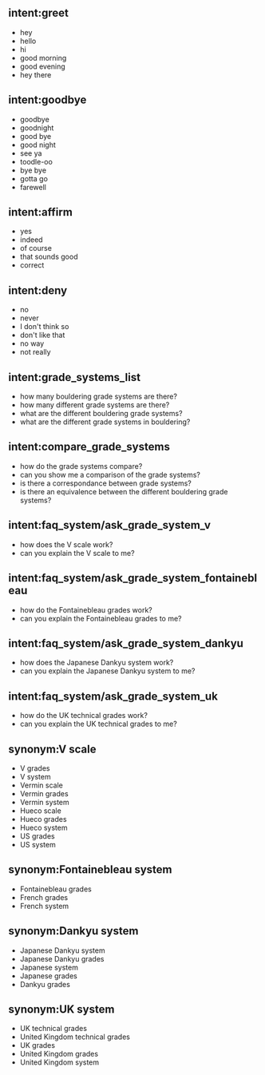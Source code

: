 ## intent:greet
- hey
- hello
- hi
- good morning
- good evening
- hey there

## intent:goodbye
- goodbye
- goodnight
- good bye
- good night
- see ya
- toodle-oo
- bye bye
- gotta go
- farewell

## intent:affirm
- yes
- indeed
- of course
- that sounds good
- correct

## intent:deny
- no
- never
- I don't think so
- don't like that
- no way
- not really

## intent:grade_systems_list
- how many bouldering grade systems are there?
- how many different grade systems are there?
- what are the different bouldering grade systems?
- what are the different grade systems in bouldering?

## intent:compare_grade_systems
- how do the grade systems compare?
- can you show me a comparison of the grade systems?
- is there a correspondance between grade systems?
- is there an equivalence between the different bouldering grade systems?

## intent:faq_system/ask_grade_system_v
- how does the V scale work?
- can you explain the V scale to me?

## intent:faq_system/ask_grade_system_fontainebleau
- how do the Fontainebleau grades work?
- can you explain the Fontainebleau grades to me?

## intent:faq_system/ask_grade_system_dankyu
- how does the Japanese Dankyu system work?
- can you explain the Japanese Dankyu system to me?

## intent:faq_system/ask_grade_system_uk
- how do the UK technical grades work?
- can you explain the UK technical grades to me?

## synonym:V scale
- V grades
- V system
- Vermin scale
- Vermin grades
- Vermin system
- Hueco scale
- Hueco grades
- Hueco system
- US grades
- US system

## synonym:Fontainebleau system
- Fontainebleau grades
- French grades
- French system

## synonym:Dankyu system
- Japanese Dankyu system
- Japanese Dankyu grades
- Japanese system
- Japanese grades
- Dankyu grades

## synonym:UK system
- UK technical grades
- United Kingdom technical grades
- UK grades
- United Kingdom grades
- United Kingdom system
